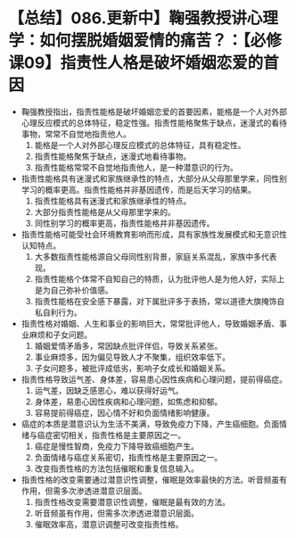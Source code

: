 # 【总结】086.更新中】鞠强教授讲心理学：如何摆脱婚姻爱情的痛苦？：【必修课09】指责性人格是破坏婚姻恋爱的首因

-   鞠强教授指出，指责性能格是破坏婚姻恋爱的首要因素，能格是一个人对外部心理反应模式的总体特征，稳定性强。指责性能格聚焦于缺点，迷漫式的看待事物，常常不自觉地指责他人。
    1.  能格是一个人对外部心理反应模式的总体特征，具有稳定性。
    2.  指责性能格聚焦于缺点，迷漫式地看待事物。
    3.  指责性能格常常不自觉地指责他人，是一种潜意识的行为。
-   指责性能格具有迷漫式和家族继承性的特点，大部分从父母那里学来，同性别学习的概率更高。指责性能格并非基因遗传，而是后天学习的结果。
    1.  指责性能格具有迷漫式和家族继承性的特点。
    2.  大部分指责性能格是从父母那里学来的。
    3.  同性别学习的概率更高，指责性能格并非基因遗传。
-   指责性能格可能受社会环境教育影响而形成，具有家族性发展模式和无意识性认知特点。
    1.  大多数指责性能格源自父母同性别背景，家庭关系混乱，家族中多代表现。
    2.  指责性能格个体常不自知自己的特质，认为批评他人是为他人好，实际上是为自己弥补价值感。
    3.  指责性能格在安全感下暴露，对下属批评多于表扬，常以道德大旗掩饰自私自利行为。
-   指责性格对婚姻、人生和事业的影响巨大，常常批评他人，导致婚姻矛盾、事业麻烦和子女问题。
    1.  婚姻爱情矛盾多，常因缺点批评伴侣，导致关系紧张。
    2.  事业麻烦多，因为偏见导致人才不聚集，组织效率低下。
    3.  子女问题多，被批评成低劣，影响子女成长和婚姻关系。
-   指责性格导致运气差、身体差，容易患心因性疾病和心理问题，提前得癌症。
    1.  运气差，因缺乏感恩心，难以获得好运气。
    2.  身体差，易患心因性疾病和心理问题，如焦虑和抑郁。
    3.  容易提前得癌症，因心情不好和负面情绪影响健康。
-   癌症的本质是潜意识认为生活不美满，导致免疫力下降，产生癌细胞。负面情绪与癌症密切相关，指责性格是主要原因之一。
    1.  癌症是慢性智商，免疫力下降导致癌细胞产生。
    2.  负面情绪与癌症关系密切，指责性格是主要原因之一。
    3.  改变指责性格的方法包括催眠和重复信息输入。
-   指责性格的改变需要通过潜意识性调整，催眠是效率最快的方法。听音频虽有作用，但需多次渗透进潜意识层面。
    1.  指责性格改变需要潜意识性调整，催眠是最有效的方法。
    2.  听音频虽有作用，但需多次渗透进潜意识层面。
    3.  催眠效率高，潜意识调整可改变指责性格。